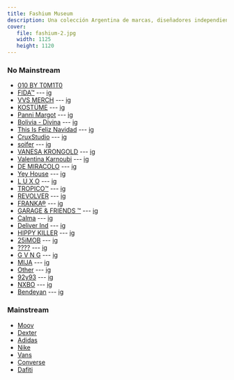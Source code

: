 ```yaml
---
title: Fashium Museum
description: Una colección Argentina de marcas, diseñadores independientes, shops donde conseguir colecciones y prendas.
cover:
   file: fashium-2.jpg
   width: 1125
   height: 1120
---
```


### No Mainstream

<div class="list-no-style link-no-style">

-  [010 BY T0M1T0](https://www.instagram.com/byt0m1t0/)
-  [FIDA™](https://www.fidaclothes.com/) --- [ig](https://www.instagram.com/fidaclothes/)
-  [VVS MERCH](https://vvsmerch.com/) --- [ig](https://instagram.com/vvsmerch)
-  [KOSTÜME](https://www.kostumeweb.net/) --- [ig](https://instagram.com/kostumeba)
-  [Panni Margot](https://pannimargot.com/) --- [ig](https://instagram.com/pannimargot)
-  [Bolivia - Divina](https://bolivia-divina.com/) --- [ig](https://instagram.com/boliviaonline)
-  [This Is Feliz Navidad](https://www.thisisfeliznavidad.com/) --- [ig](https://instagram.com/thisisfeliznavidad)
-  [CruxStudio](https://www.cruxstudio.com.ar/) --- [ig](https://instagram.com/cruxstudio_)
-  [soifer](https://shop.soiferba.com/) --- [ig](https://instagram.com/soiferba)
-  [VANESA KRONGOLD](https://shop.vanesakrongold.com/) --- [ig](https://instagram.com/vanesakrongold)
-  [Valentina Karnoubi](https://www.valentinakarnoubi.com/) --- [ig](https://instagram.com/valentina.karnoubi)
-  [DE MIRACOLO](https://www.demiracolo.com.ar/) --- [ig](https://instagram.com/demiracolo)
-  [Yey House](https://www.instagram.com/yey.house/) --- [ig](https://instagram.com/yey.house)
-  [L U X O](https://www.luxo.com.ar/) --- [ig](https://instagram.com/luxomust)
-  [TROPICO™](https://www.tropicocc.com/) --- [ig](https://instagram.com/tropicotm)
-  [REVOLVER](https://roparevolver.com/) --- [ig](https://instagram.com/roparevolver)
-  [FRANKA®](https://www.franka.com.ar/) --- [ig](https://instagram.com/frankaclothing)
-  [GARAGE & FRIENDS ™](https://www.garageandfriends.com.ar/) --- [ig](https://instagram.com/garageandfriends)
-  [Calma](https://www.quierocalma.com.ar/) --- [ig](https://instagram.com/quierocalma_ar)
-  [Deliver Ind](https://deliverind.com.ar/) --- [ig](https://instagram.com/deliver.ind)
-  [HIPPY KILLER](https://hippykiller.mitiendanube.com/) --- [ig](https://instagram.com/hippykillercompany)
-  [25iMOB](https://www.25imob.com/) --- [ig](https://instagram.com/25imob)
-  [????](???) --- [ig](https://instagram.com/mlbymloficial)
-  [G V N G](https://gvngstreetwear.com/shop/) --- [ig](https://instagram.com/gvng.streetwear)
-  [MIJA](https://mija-mija.com/) --- [ig](https://instagram.com/mija_ba)
-  [Other](https://other.com.ar/) --- [ig](https://instagram.com/other.oficial)
-  [92y93](https://92y93streetclothing.empretienda.com.ar/) --- [ig](https://instagram.com/92y93/)
-  [NXBO](https://www.nxbo.com.ar/) --- [ig](https://instagram.com/nxbo.ok)
-  [Bendeyan](https://www.bendeyan.com.ar/) --- [ig](https://instagram.com/bendeyan_/)

</div>

### Mainstream

<div class="list-no-style link-no-style">

-  [Moov](https://www.moovbydexter.com.ar/)
-  [Dexter](https://www.dexter.com.ar/)
-  [Adidas](https://adidas.com.ar/)
-  [Nike](https://www.nike.com/ar/)
-  [Vans](https://www.vans.com.ar/)
-  [Converse](https://www.converse.com.ar/)
-  [Dafiti](https://www.dafiti.com.ar/)

</div>
